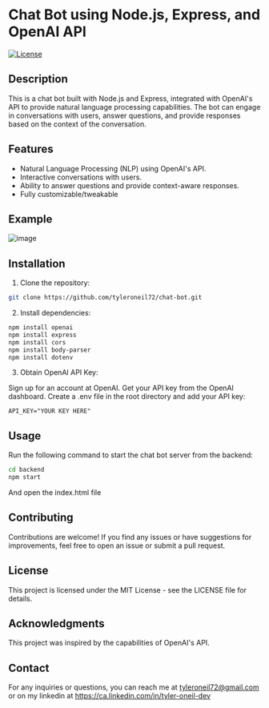 # Chat Bot using Node.js, Express, and OpenAI API

[![License](https://img.shields.io/badge/License-MIT-blue.svg)](https://opensource.org/licenses/MIT)

## Description

This is a chat bot built with Node.js and Express, integrated with OpenAI's API to provide natural language processing capabilities. The bot can engage in conversations with users, answer questions, and provide responses based on the context of the conversation.

## Features

- Natural Language Processing (NLP) using OpenAI's API.
- Interactive conversations with users.
- Ability to answer questions and provide context-aware responses.
- Fully customizable/tweakable

## Example
![image](https://github.com/tyleroneil72/chat-bot/assets/43754564/9f63c52f-9229-49ef-8987-4e5d080f8672)


## Installation

1. Clone the repository:

```bash
git clone https://github.com/tyleroneil72/chat-bot.git
```

2. Install dependencies:

```bash
npm install openai
npm install express
npm install cors
npm install body-parser
npm install dotenv
```
3. Obtain OpenAI API Key:

Sign up for an account at OpenAI.
Get your API key from the OpenAI dashboard.
Create a .env file in the root directory and add your API key:
```dotenv
API_KEY="YOUR KEY HERE"
```

## Usage
Run the following command to start the chat bot server from the backend:
```bash
cd backend
npm start
```
And open the index.html file

## Contributing
Contributions are welcome! If you find any issues or have suggestions for improvements, feel free to open an issue or submit a pull request.

## License
This project is licensed under the MIT License - see the LICENSE file for details.

## Acknowledgments
This project was inspired by the capabilities of OpenAI's API.

## Contact
For any inquiries or questions, you can reach me at tyleroneil72@gmail.com
or on my linkedin at https://ca.linkedin.com/in/tyler-oneil-dev

